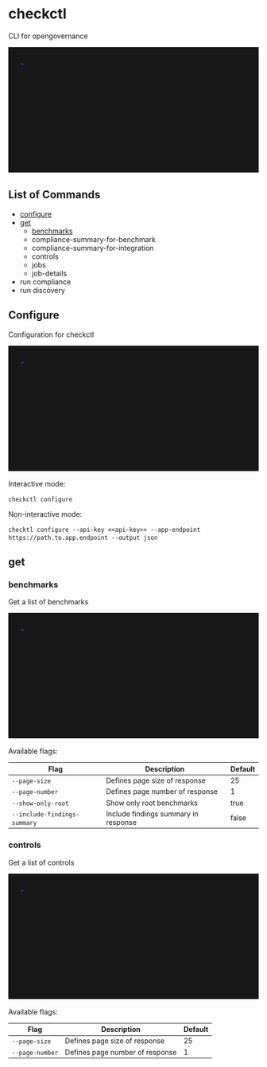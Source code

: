 # checkctl

CLI for opengovernance

![Root Command GIF](./tapes/gif/root.gif)

## List of Commands

- [configure](#configure)
- [get]()
    - [benchmarks](#benchmarks)
    - compliance-summary-for-benchmark 
    - compliance-summary-for-integration
    - controls 
    - jobs
    - job-details
- run compliance
- run discovery

## Configure

Configuration for checkctl

![Configure Command GIF](./tapes/gif/configure.gif)

Interactive mode:
```
checkctl configure 
```
Non-interactive mode:
```
checktl configure --api-key <<api-key>> --app-endpoint https://path.to.app.endpoint --output json
```

## get 

### benchmarks

Get a list of benchmarks

![Get Benchmarks Command GIF](./tapes/gif/getbenchmarks.gif)

Available flags:

| Flag | Description | Default
|----- | ----------- | -------
|`--page-size` | Defines page size of response | 25
|`--page-number` | Defines page number of response| 1
|`--show-only-root` | Show only root benchmarks | true
|`--include-findings-summary` | Include findings summary in response | false

### controls

Get a list of controls 

![Get Controls Command GIF](./tapes/gif/getcontrols.gif)

Available flags:

| Flag | Description | Default
|----- | ----------- | -------
|`--page-size` | Defines page size of response | 25
|`--page-number` | Defines page number of response| 1
